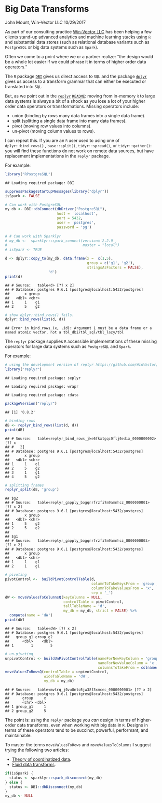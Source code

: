 Big Data Transforms
================
John Mount, Win-Vector LLC
10/29/2017

As part of our consulting practice [Win-Vector LLC](http://www.win-vector.com/) has been helping a few clients stand-up advanced analytics and machine learning stacks using [`R`](https://www.r-project.org/) and substantial data stores (such as relational database variants such as `PostgreSQL` or big data systems such as `Spark`).

Often we come to a point where we or a partner realize: "the design would be a whole lot easier if we could phrase it in terms of higher order data operators."

The `R` package [`DBI`](https://CRAN.R-project.org/package=DBI) gives us direct access to `SQL` and the package [`dplyr`](https://CRAN.R-project.org/package=dplyr) gives us access to a transform grammar that can either be executed or translated into `SQL`.

But, as we point out in the [`replyr`](https://winvector.github.io/replyr/) [`README`](https://cran.r-project.org/web/packages/replyr/README.html): moving from in-memory `R` to large data systems is always a bit of a shock as you lose a lot of your higher order data operators or transformations. Missing operators include:

-   union (binding by rows many data frames into a single data frame).
-   split (splitting a single data frame into many data frames).
-   pivot (moving row values into columns).
-   un-pivot (moving column values to rows).

I can repeat this. If you are an `R` user used to using one of `dplyr::bind_rows()` , `base::split()`, `tidyr::spread()`, or `tidyr::gather()`: you will find these functions do not work on remote data sources, but have replacement implementations in the `replyr` package.

For example:

``` r
library("RPostgreSQL")
```

    ## Loading required package: DBI

``` r
suppressPackageStartupMessages(library("dplyr"))
isSpark <- FALSE

# Can work with PostgreSQL
my_db <- DBI::dbConnect(dbDriver("PostgreSQL"),
                        host = 'localhost',
                        port = 5432,
                        user = 'postgres',
                        password = 'pg')
 
# # Can work with Sparklyr
# my_db <-  sparklyr::spark_connect(version='2.2.0', 
#                                   master = "local")
# isSpark <- TRUE

d <- dplyr::copy_to(my_db, data.frame(x =  c(1,5), 
                                      group = c('g1', 'g2'),
                                      stringsAsFactors = FALSE), 
                    'd')
print(d)
```

    ## # Source:   table<d> [?? x 2]
    ## # Database: postgres 9.6.1 [postgres@localhost:5432/postgres]
    ##       x group
    ##   <dbl> <chr>
    ## 1     1    g1
    ## 2     5    g2

``` r
# show dplyr::bind_rows() fails.
dplyr::bind_rows(list(d, d))
```

    ## Error in bind_rows_(x, .id): Argument 1 must be a data frame or a named atomic vector, not a tbl_dbi/tbl_sql/tbl_lazy/tbl

The `replyr` package supplies `R` accessible implementations of these missing operators for large data systems such as `PostgreSQL` and `Spark`.

For example:

``` r
# using the development version of replyr https://github.com/WinVector/replyr
library("replyr") 
```

    ## Loading required package: seplyr

    ## Loading required package: wrapr

    ## Loading required package: cdata

``` r
packageVersion("replyr")
```

    ## [1] '0.8.2'

``` r
# binding rows
dB <- replyr_bind_rows(list(d, d))
print(dB)
```

    ## # Source:   table<replyr_bind_rows_jke6fkxtgqc0flj6edix_0000000002> [?? x
    ## #   2]
    ## # Database: postgres 9.6.1 [postgres@localhost:5432/postgres]
    ##       x group
    ##   <dbl> <chr>
    ## 1     1    g1
    ## 2     5    g2
    ## 3     1    g1
    ## 4     5    g2

``` r
# splitting frames
replyr_split(dB, 'group')
```

    ## $g2
    ## # Source:   table<replyr_gapply_bogqnrfrzfi7m9amnhcz_0000000001> [?? x 2]
    ## # Database: postgres 9.6.1 [postgres@localhost:5432/postgres]
    ##       x group
    ##   <dbl> <chr>
    ## 1     5    g2
    ## 2     5    g2
    ## 
    ## $g1
    ## # Source:   table<replyr_gapply_bogqnrfrzfi7m9amnhcz_0000000003> [?? x 2]
    ## # Database: postgres 9.6.1 [postgres@localhost:5432/postgres]
    ##       x group
    ##   <dbl> <chr>
    ## 1     1    g1
    ## 2     1    g1

``` r
# pivoting
pivotControl <-  buildPivotControlTable(d, 
                                        columnToTakeKeysFrom = 'group', 
                                        columnToTakeValuesFrom = 'x',
                                        sep = '_')
dW <- moveValuesToColumnsQ(keyColumns = NULL,
                           controlTable = pivotControl,
                           tallTableName = 'd',
                           my_db = my_db, strict = FALSE) %>%
  compute(name = 'dW')
print(dW)
```

    ## # Source:   table<dW> [?? x 2]
    ## # Database: postgres 9.6.1 [postgres@localhost:5432/postgres]
    ##   group_g1 group_g2
    ##      <dbl>    <dbl>
    ## 1        1        5

``` r
# un-pivoting
unpivotControl <- buildUnPivotControlTable(nameForNewKeyColumn = 'group',
                                           nameForNewValueColumn = 'x',
                                           columnsToTakeFrom = colnames(dW))
moveValuesToRowsQ(controlTable = unpivotControl,
                  wideTableName = 'dW',
                  my_db = my_db)
```

    ## # Source:   table<mvtrq_j0vu8nto5jw38f3xmcec_0000000001> [?? x 2]
    ## # Database: postgres 9.6.1 [postgres@localhost:5432/postgres]
    ##      group     x
    ##      <chr> <dbl>
    ## 1 group_g1     1
    ## 2 group_g2     5

The point is: using the `replyr` package you *can* design in terms of higher-order data transforms, even when working with big data in `R`. Designs in terms of these operators tend to be succinct, powerful, performant, and maintainable.

To master the terms `moveValuesToRows` and `moveValuesToColumns` I suggest trying the following two articles:

-   [Theory of coordinatized data](https://winvector.github.io/cdata/).
-   [Fluid data transforms](https://winvector.github.io/replyr/articles/FluidData.html).

``` r
if(isSpark) {
  status <- sparklyr::spark_disconnect(my_db)
} else {
  status <- DBI::dbDisconnect(my_db)
}
my_db <- NULL
```
